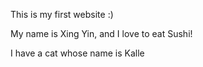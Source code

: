 This is my first website :)

My name is Xing Yin, and I love to eat Sushi!

I have a cat whose name is Kalle
